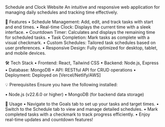 Schedule and Clock Website
An intuitive and responsive web application for managing daily schedules and tracking time effectively.

🚀 Features
 • Schedule Management: Add, edit, and track tasks with start and end times.
 • Real-time Clock: Displays the current time with a sleek interface.
 • Countdown Timer: Calculates and displays the remaining time for scheduled tasks.
 • Task Completion: Mark tasks as complete with a visual checkmark.
 • Custom Schedules: Tailored task schedules based on user preferences.
 • Responsive Design: Fully optimized for desktop, tablet, and mobile devices.
 
🛠️ Tech Stack
 • Frontend: React, Tailwind CSS
 • Backend: Node.js, Express
 • Database: MongoDB
 • API: RESTful API for CRUD operations
 • Deployment: Deployed on [Vercel/Netlify/AWS]
 
💡 Prerequisites
Ensure you have the following installed:

 • Node.js (v22.6.0 or higher)
 • MongoDB (for backend data storage)
 
📖 Usage
 • Navigate to the Goals tab to set up your tasks and target times.
 • Switch to the Schedule tab to view and manage detailed schedules.
 • Mark completed tasks with a checkmark to track progress efficiently.
 • Enjoy real-time updates and countdown features!
